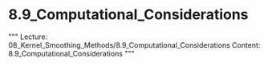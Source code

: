 # 8.9_Computational_Considerations
"""
Lecture: 08_Kernel_Smoothing_Methods/8.9_Computational_Considerations
Content: 8.9_Computational_Considerations
"""

